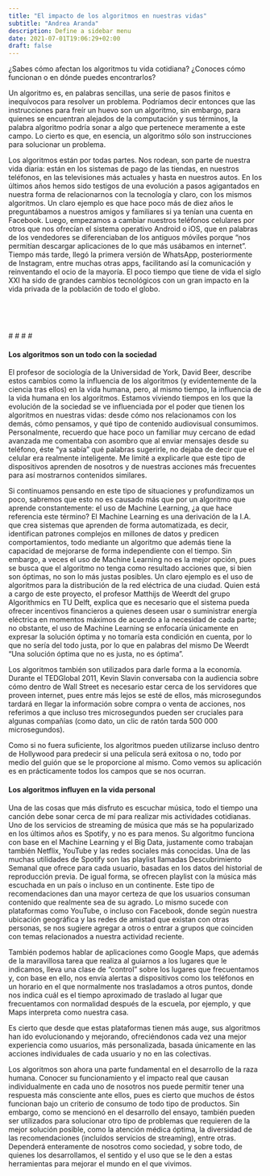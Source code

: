 ```yaml
---
title: "El impacto de los algoritmos en nuestras vidas"
subtitle: "Andrea Aranda"
description: Define a sidebar menu
date: 2021-07-01T19:06:29+02:00
draft: false
---
```


¿Sabes cómo afectan los algoritmos tu vida cotidiana? ¿Conoces cómo funcionan o en dónde puedes encontrarlos?

<!--more-->

Un algoritmo es, en palabras sencillas, una serie de pasos finitos e inequívocos para resolver un problema. Podríamos decir entonces que las instrucciones para freír un huevo son un algoritmo, sin embargo, para quienes se encuentran alejados de la computación y sus términos, la palabra algoritmo podría sonar a algo que pertenece meramente a este campo. Lo cierto es que, en esencia, un algoritmo sólo son instrucciones para solucionar un problema.


Los algoritmos están por todas partes. Nos rodean, son parte de nuestra vida diaria: están en los sistemas de pago de las tiendas, en nuestros teléfonos, en las televisiones más actuales y hasta en nuestros autos. En los últimos años hemos sido testigos de una evolución a pasos agigantados en nuestra forma de relacionarnos con la tecnología y claro, con los mismos algoritmos. Un claro ejemplo es que hace poco más de diez años le preguntábamos a nuestros amigos y familiares si ya tenían una cuenta en Facebook. Luego, empezamos a cambiar nuestros teléfonos celulares por otros que nos ofrecían el sistema operativo Android o iOS, que en palabras de los vendedores se diferenciaban de los antiguos móviles porque “nos permitían descargar aplicaciones de lo que más usábamos en internet”. Tiempo más tarde, llegó la primera versión de WhatsApp, posteriormente de Instagram, entre muchas otras apps, facilitando así la comunicación y reinventando el ocio de la mayoría. El poco tiempo que tiene de vida el siglo XXI ha sido de grandes cambios tecnológicos con un gran impacto en la vida privada de la población de todo el globo.

<p>&nbsp;</p>
<p>&nbsp;</p>
#
#
#
#

#### Los algoritmos son un todo con la sociedad

El profesor de sociología de la Universidad de York, David Beer, describe estos cambios como la influencia de los algoritmos (y evidentemente de la ciencia tras ellos) en la vida humana, pero, al mismo tiempo, la influencia de la vida humana en los algoritmos. Estamos viviendo tiempos en los que la evolución de la sociedad se ve influenciada por el poder que tienen los algoritmos en nuestras vidas: desde cómo nos relacionamos con los demás, cómo pensamos, y qué tipo de contenido audiovisual consumimos. Personalmente, recuerdo que hace poco un familiar muy cercano de edad avanzada me comentaba con asombro que al enviar mensajes desde su teléfono, éste “ya sabía” qué palabras sugerirle, no dejaba de decir que el celular era realmente inteligente. Me limité a explicarle que este tipo de dispositivos aprenden de nosotros y de nuestras acciones más frecuentes para así mostrarnos contenidos similares. 

Si continuamos pensando en este tipo de situaciones y profundizamos un poco, sabremos que esto no es causado más que por un algoritmo que aprende constantemente: el uso de Machine Learning, ¿a que hace referencia este término? El Machine Learning es una derivación de la I.A. que crea sistemas que aprenden de forma automatizada, es decir, identifican patrones complejos en millones de datos y predicen comportamientos, todo mediante un algoritmo que además tiene la capacidad de mejorarse de forma independiente con el tiempo. Sin embargo, a veces el uso de Machine Learning no es la mejor opción, pues se busca que el algoritmo no tenga como resultado acciones que, si bien son óptimas, no son lo más justas posibles. Un claro ejemplo es el uso de algoritmos para la distribución de la red eléctrica de una ciudad. Quien está a cargo de este proyecto, el profesor Matthijs de Weerdt del grupo Algorithmics en TU Delft, explica que es necesario que el sistema pueda ofrecer incentivos financieros a quienes deseen usar o suministrar energía eléctrica en momentos máximos de acuerdo a la necesidad de cada parte; no obstante, el uso de Machine Learning se enfocaría únicamente en expresar la solución óptima y no tomaría esta condición en cuenta, por lo que no sería del todo justa, por lo que en palabras del mismo De Weerdt  “Una solución óptima que no es justa, no es óptima”.

Los algoritmos también son utilizados para darle forma a la economía. Durante el TEDGlobal 2011, Kevin Slavin conversaba con la audiencia sobre cómo dentro de Wall Street es necesario estar cerca de los servidores que proveen internet, pues entre más lejos se esté de ellos, más microsegundos tardará en llegar la información sobre compra o venta de acciones, nos referimos a que incluso tres microsegundos pueden ser cruciales para algunas compañías (como dato, un clic de ratón tarda 500 000 microsegundos).

Como si no fuera suficiente, los algoritmos pueden utilizarse incluso dentro de Hollywood para predecir si una película será exitosa o no, todo por medio del guión que se le proporcione al mismo. Como vemos su aplicación es en prácticamente todos los campos que se nos ocurran. 

#### Los algoritmos influyen en la vida personal
Una de las cosas que más disfruto es escuchar música, todo el tiempo una canción debe sonar cerca de mí para realizar mis actividades cotidianas. Uno de los servicios de streaming de música que más se ha popularizado en los últimos años es Spotify, y no es para menos. Su algoritmo funciona con base en el Machine Learning y el Big Data, justamente como trabajan también Netflix, YouTube y las redes sociales más conocidas. Una de las muchas utilidades de Spotify son las playlist llamadas Descubrimiento Semanal que ofrece para cada usuario, basadas en los datos del historial de reproducción previa. De igual forma, se ofrecen playlist con la música más escuchada en un país o incluso en un continente. Este tipo de recomendaciones dan una mayor certeza de que los usuarios consuman contenido que realmente sea de su agrado. Lo mismo sucede con plataformas como YouTube, o incluso con Facebook, donde según nuestra ubicación geográfica y las redes de amistad que existan con otras personas, se nos sugiere agregar a otros o entrar a grupos que coinciden con temas relacionados a nuestra actividad reciente. 

También podemos hablar de aplicaciones como Google Maps, que además de la maravillosa tarea que realiza al guiarnos a los lugares que le indicamos, lleva una clase de “control” sobre los lugares que frecuentamos y, con base en ello, nos envía alertas a dispositivos como los teléfonos en un horario en el que normalmente nos trasladamos a otros puntos, donde nos indica cuál es el tiempo aproximado de traslado al lugar que frecuentamos con normalidad después de la escuela, por ejemplo, y que Maps interpreta como nuestra casa. 

Es cierto que desde que estas plataformas tienen más auge, sus algoritmos han ido evolucionando y mejorando, ofreciéndonos cada vez una mejor experiencia como usuarios, más personalizada, basada únicamente en las acciones individuales de cada usuario y no en las colectivas. 

Los algoritmos son ahora una parte fundamental en el desarrollo de la raza humana. Conocer su funcionamiento y el impacto real que causan individualmente en cada uno de nosotros nos puede permitir tener una respuesta más consciente ante ellos, pues es cierto que muchos de éstos funcionan bajo un criterio de consumo de todo tipo de productos. Sin embargo, como se mencionó en el desarrollo del ensayo, también pueden ser utilizados para solucionar otro tipo de problemas que requieren de la mejor solución posible, como la atención médica óptima, la diversidad de las recomendaciones (incluídos servicios de streaming), entre otras. Dependerá enteramente de nosotros como sociedad, y sobre todo, de quienes los desarrollamos, el sentido y el uso que se le den a estas herramientas para mejorar el mundo en el que vivimos. 






<!-- ```TOML
[menu]

[[menu.main]]
  identifier = "about"
  name = "About"
  title = "About section"
  url = "/about/"
  weight = -120

[[menu.main]]
  identifier = "portfolio"
  name = "Portfolio"
  title = "Portfolio"
  url = "/portfolio/"
  weight = -110

[[menu.main]]
  identifier = "blog"
  name = "Post"
  title = "Blog section"
  url = "/post/"
  weight = -100

``` -->